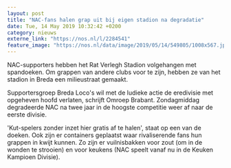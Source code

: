 ```yaml
---
layout: post
title: "NAC-fans halen grap uit bij eigen stadion na degradatie"
date: Tue, 14 May 2019 10:32:42 +0200
category: nieuws
externe_link: "https://nos.nl/l/2284541"
feature_image: "https://nos.nl/data/image/2019/05/14/549805/1008x567.jpg"
---
```


<p>NAC-supporters hebben het Rat Verlegh Stadion volgehangen met spandoeken. Om grappen van andere clubs voor te zijn, hebben ze van het stadion in Breda een milieustraat gemaakt.</p>
<p>Supportersgroep Breda Loco's wil met de ludieke actie de eredivisie met opgeheven hoofd verlaten, schrijft Omroep Brabant. Zondagmiddag degradeerde NAC na twee jaar in de hoogste competitie weer af naar de eerste divisie.</p>
<p>'Kut-spelers zonder inzet hier gratis af te halen', staat op een van de doeken. Ook zijn er containers geplaatst waar rivaliserende fans hun grappen in kwijt kunnen. Zo zijn er vuilnisbakken voor zout (om in de wonden te strooien) en voor keukens (NAC speelt vanaf nu in de Keuken Kampioen Divisie).</p>
